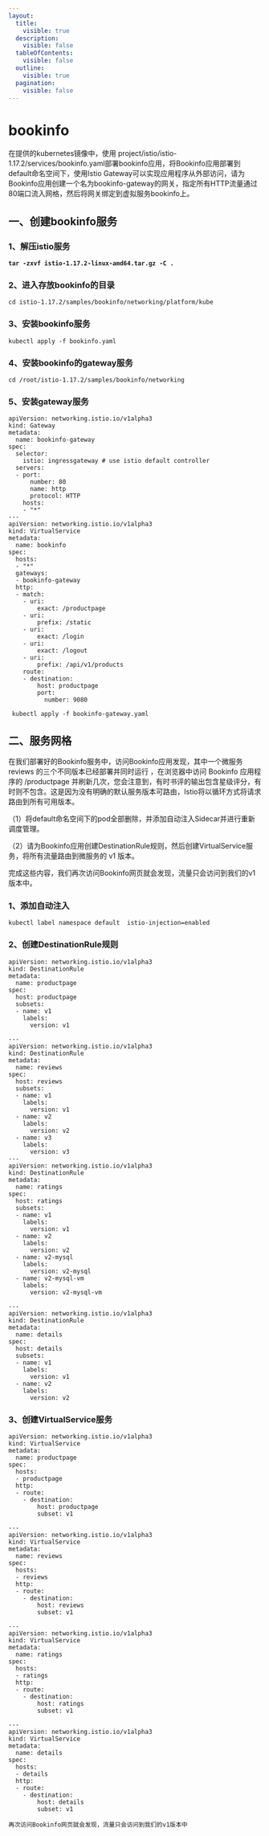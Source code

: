 ```yaml
---
layout:
  title:
    visible: true
  description:
    visible: false
  tableOfContents:
    visible: false
  outline:
    visible: true
  pagination:
    visible: false
---
```


# bookinfo

在提供的kubernetes镜像中，使用 project/istio/istio-1.17.2/services/bookinfo.yaml部署bookinfo应用，将Bookinfo应用部署到default命名空间下，使用Istio Gateway可以实现应用程序从外部访问，请为Bookinfo应用创建一个名为bookinfo-gateway的网关，指定所有HTTP流量通过80端口流入网格，然后将网关绑定到虚拟服务bookinfo上。

## 一、创建bookinfo服务

### 1、解压istio服务

<pre><code><strong>tar -zxvf istio-1.17.2-linux-amd64.tar.gz -C .  
</strong></code></pre>

### 2、进入存放bookinfo的目录

```
cd istio-1.17.2/samples/bookinfo/networking/platform/kube
```

### 3、安装bookinfo服务

```
kubectl apply -f bookinfo.yaml
```

### 4、安装bookinfo的gateway服务

```
cd /root/istio-1.17.2/samples/bookinfo/networking
```

### 5、安装gateway服务

```
apiVersion: networking.istio.io/v1alpha3
kind: Gateway
metadata:
  name: bookinfo-gateway
spec:
  selector:
    istio: ingressgateway # use istio default controller
  servers:
  - port:
      number: 80
      name: http
      protocol: HTTP
    hosts:
    - "*"
---
apiVersion: networking.istio.io/v1alpha3
kind: VirtualService
metadata:
  name: bookinfo
spec:
  hosts:
  - "*"
  gateways:
  - bookinfo-gateway
  http:
  - match:
    - uri:
        exact: /productpage
    - uri:
        prefix: /static
    - uri:
        exact: /login
    - uri:
        exact: /logout
    - uri:
        prefix: /api/v1/products
    route:
    - destination:
        host: productpage
        port:
          number: 9080
```

```
 kubectl apply -f bookinfo-gateway.yaml 
```

## 二、服务网格

在我们部署好的Bookinfo服务中，访问Bookinfo应用发现，其中一个微服务 reviews 的三个不同版本已经部署并同时运行 ，在浏览器中访问 Bookinfo 应用程序的 /productpage 并刷新几次，您会注意到，有时书评的输出包含星级评分，有时则不包含。这是因为没有明确的默认服务版本可路由，Istio将以循环方式将请求路由到所有可用版本。

（1）将default命名空间下的pod全部删除，并添加自动注入Sidecar并进行重新调度管理。

（2）请为Bookinfo应用创建DestinationRule规则，然后创建VirtualService服务，将所有流量路由到微服务的 v1 版本。

完成这些内容，我们再次访问Bookinfo网页就会发现，流量只会访问到我们的v1版本中。

### 1、添加自动注入

```
kubectl label namespace default  istio-injection=enabled
```

### 2、创建DestinationRule规则

```
apiVersion: networking.istio.io/v1alpha3
kind: DestinationRule
metadata:
  name: productpage
spec:
  host: productpage
  subsets:
  - name: v1
    labels:
      version: v1

---
apiVersion: networking.istio.io/v1alpha3
kind: DestinationRule
metadata:
  name: reviews
spec:
  host: reviews
  subsets:
  - name: v1
    labels:
      version: v1
  - name: v2
    labels:
      version: v2
  - name: v3
    labels:
      version: v3
---
apiVersion: networking.istio.io/v1alpha3
kind: DestinationRule
metadata:
  name: ratings
spec:
  host: ratings
  subsets:
  - name: v1
    labels:
      version: v1
  - name: v2
    labels:
      version: v2
  - name: v2-mysql
    labels:
      version: v2-mysql
  - name: v2-mysql-vm
    labels:
      version: v2-mysql-vm

---
apiVersion: networking.istio.io/v1alpha3
kind: DestinationRule
metadata:
  name: details
spec:
  host: details
  subsets:
  - name: v1
    labels:
      version: v1
  - name: v2
    labels:
      version: v2
```

### 3、创建VirtualService服务

```
apiVersion: networking.istio.io/v1alpha3
kind: VirtualService
metadata:
  name: productpage
spec:
  hosts:
  - productpage
  http:
  - route:
    - destination:
        host: productpage
        subset: v1

---
apiVersion: networking.istio.io/v1alpha3
kind: VirtualService
metadata:
  name: reviews
spec:
  hosts:
  - reviews
  http:
  - route:
    - destination:
        host: reviews
        subset: v1

---
apiVersion: networking.istio.io/v1alpha3
kind: VirtualService
metadata:
  name: ratings
spec:
  hosts:
  - ratings
  http:
  - route:
    - destination:
        host: ratings
        subset: v1

---
apiVersion: networking.istio.io/v1alpha3
kind: VirtualService
metadata:
  name: details
spec:
  hosts:
  - details
  http:
  - route:
    - destination:
        host: details
        subset: v1
```

`再次访问Bookinfo网页就会发现，流量只会访问到我们的v1版本中`
